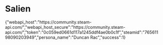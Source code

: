 # Salien
{"webapi_host":"https:\/\/community.steam-api.com\/","webapi_host_secure":"https:\/\/community.steam-api.com\/","token":"0c059ed0661d117a1245ddf4ae0b0c1f","steamid":"76561198090203949","persona_name":"Duncan Rac","success":1}
